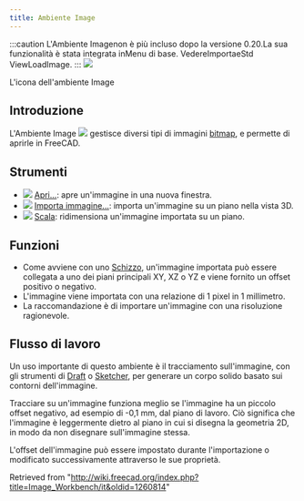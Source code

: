 ```yaml
---
title: Ambiente Image
---
```


:::caution
L'Ambiente Imagenon è più incluso dopo la versione 0.20.La sua funzionalità è stata integrata inMenu di base. VedereImportaeStd ViewLoadImage.
:::
![](/images/Workbench_Image.svg)

L'icona dell'ambiente Image

## Introduzione

L'Ambiente Image ![](/images/Workbench_Image.svg) gestisce diversi tipi di immagini [bitmap](/Bitmap/it "Bitmap/it"), e permette di aprirle in FreeCAD.

## Strumenti

- ![](/images/Image_Open.svg) [Apri...](/Image_Open/it "Image Open/it"): apre un'immagine in una nuova finestra.
- ![](/images/Image_CreateImagePlane.svg) [Importa immagine...](/Image_CreateImagePlane/it "Image CreateImagePlane/it"): importa un'immagine su un piano nella vista 3D.
- ![](/images/Image_Scaling.svg) [Scala](/Image_Scaling/it "Image Scaling/it"): ridimensiona un'immagine importata su un piano.

## Funzioni

- Come avviene con uno [Schizzo](/Sketcher_Workbench/it "Sketcher Workbench/it"), un'immagine importata può essere collegata a uno dei piani principali XY, XZ o YZ e viene fornito un offset positivo o negativo.
- L'immagine viene importata con una relazione di 1 pixel in 1 millimetro.
- La raccomandazione è di importare un'immagine con una risoluzione ragionevole.

## Flusso di lavoro

Un uso importante di questo ambiente è il tracciamento sull'immagine, con gli strumenti di [Draft](/Draft_Workbench/it "Draft Workbench/it") o [Sketcher](/Sketcher_Workbench/it "Sketcher Workbench/it"), per generare un corpo solido basato sui contorni dell'immagine.

Tracciare su un'immagine funziona meglio se l'immagine ha un piccolo offset negativo, ad esempio di -0,1 mm, dal piano di lavoro. Ciò significa che l'immagine è leggermente dietro al piano in cui si disegna la geometria 2D, in modo da non disegnare sull'immagine stessa.

L'offset dell'immagine può essere impostato durante l'importazione o modificato successivamente attraverso le sue proprietà.

Retrieved from "<http://wiki.freecad.org/index.php?title=Image_Workbench/it&oldid=1260814>"
